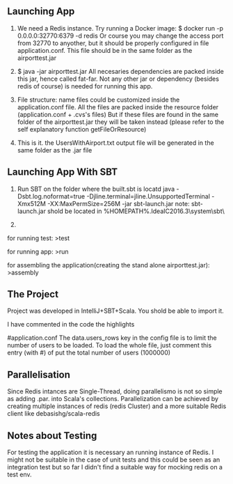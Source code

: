 ## Launching App

1) We need a Redis instance. Try running a Docker image:
		$ docker run -p 0.0.0.0:32770:6379 -d redis
Or course you may change the access port from 32770 to anyother, but it should be properly 
configured in file application.conf. This file should be in the same folder as the airporttest.jar

2) $ java -jar airporttest.jar
All necesaries dependencies are packed inside this jar, hence called fat-far.
Not any other jar or dependency (besides redis of course) is needed for running this app.


3) File structure: name files could be customized inside the application.conf file.
All the files are packed inside the resource folder (application.conf + .cvs's files)
But if these files are found in the same folder of the airporttest.jar they will be taken instead
(please refer to the self explanatory function getFileOrResource)

4) This is it. the UsersWithAirport.txt output file will be generated in the same folder as the .jar file

## Launching App With SBT

1) Run SBT on the folder where the built.sbt is locatd
java -Dsbt.log.noformat=true -Djline.terminal=jline.UnsupportedTerminal -Xmx512M -XX:MaxPermSize=256M -jar sbt-launch.jar
note: sbt-launch.jar shold be located in %HOMEPATH%\.IdeaIC2016.3\system\sbt\

2)
 for running test:
	>test
 
 for running app:
	>run

 for assembling the application(creating the stand alone airporttest.jar):
	>assembly

## The Project

Project was developed in IntelliJ+SBT+Scala.
You shold be able to import it.

I have commented in the code the highlights

#application.conf
The data.users_rows key in the config file is to limit the number of users to be loaded.
To load the whole file, just comment this entry (with #) of put the total number of users (1000000)

## Parallelisation
Since Redis intances are Single-Thread, doing parallelismo is not so simple as adding .par. into Scala's collections.
Parallelization can be achieved by creating multiple instances of redis (redis Cluster) and a more suitable Redis client like debasishg/scala-redis

## Notes about Testing
For testing the application it is necessary an running instance of Redis. 
I might not be suitable in the case of unit tests and this could be seen as an integration test but so far 
I didn't find a suitable way for mocking redis on a test env.




